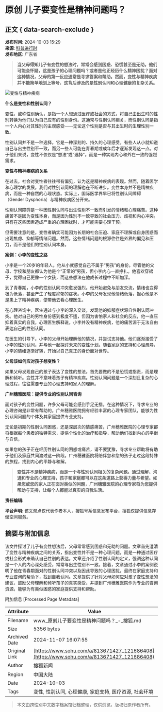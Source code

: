 # 原创 儿子要变性是精神问题吗？

## 正文 { data-search-exclude }


**发布时间**: 2024-10-03 15:29  
**来源**: [科普进行时](https://www.sohu.com/a/813671427_121686408?spm=smpc.content-abroad.content.1.17309956048996C3bsNI)  
**发布地区**: 广东省  

> **当父母得知儿子有变性的想法时，常常会感到困惑、恐慌甚至是无助。他们可能会怀疑，这是孩子的心理问题吗？或者是他正经历什么精神困扰？面对这种情况，父母的第一反应通常是寻求答案和帮助。然而，变性与精神疾病并不能简单地划上等号，这背后涉及的是性别认同和心理健康的复杂关系。**

![变性与精神疾病](https://q5.itc.cn/q_70/images01/20241003/8f50168f4d39410295df8ecfd8bcd66c.png)

**什么是变性和性别认同？**

变性，或称性别确认，是指一个人想通过医疗或社会的方式，将自己由出生时的性别转换为他们认为自己应有的性别身份。这通常与性别认同相关，而性别认同是指一个人内心对其性别的主观感受——无论这个性别是否与其出生时的生理性别一致。

性别认同并不是一种选择，它是一种深刻的、持久的心理感受。有些人从小就知道自己与出生性别不一致，而另一些人可能在青春期或成年后才逐渐发现这一点。对于他们来说，变性不仅仅是“想法”或“选择”，而是一种实现内心和外在一致的强烈需求。

**变性与精神疾病的关系**

在过去，社会对变性者往往带有偏见，认为这是精神疾病的表现。然而，随着医学和心理学的发展，我们对性别认同的理解也在不断进步。变性本身并不是精神疾病，而是一种自然的心理状态。实际上，国际医学界早已将性别认同障碍（Gender Dysphoria）与精神疾病区分开来。

性别认同障碍是一种因性别认同与出生性别不一致而引发的情绪和心理痛苦。这种痛苦不是因为变性本身，而是因为性别不一致导致的社会压力、歧视和内心冲突。只有在这些因素造成严重的心理困扰时，才可能需要心理干预。

但需要注意的是，变性者确实可能因为长期的社会压迫、家庭不理解或自身困惑而出现焦虑、抑郁等情绪问题。然而，这些情绪问题的根源往往是外界的偏见和压力，而不是他们的性别认同本身。

**案例：小李的变性之路**

小李是一个20岁的年轻人，他从小就感觉自己不属于“男孩”的身份。尽管他的父母、学校和朋友都认为他是个“正常的”男孩，但小李内心一直挣扎。他喜欢穿裙子，觉得自己更像一个女孩，而这些想法在他成长过程中不断加深。

到了青春期，小李的性别认同冲突愈发强烈。他开始避免与朋友交流，情绪也变得极为低落，甚至产生了轻度抑郁的症状。小李的父母发现他情绪低落，担心他是不是患上了精神疾病，便带他去看心理医生。

在心理咨询中，医生通过与小李的深入交谈，发现他的抑郁症状源自性别认同冲突。他对自己的男性身份感到极度不适，但因为害怕家人和社会的反应，他一直压抑着真实的自我。心理医生解释说，小李并没有精神疾病，他的痛苦源于无法自由表达自己的性别认同。

在医生的引导下，小李的父母开始理解他的情况，并尝试支持他。他们逐渐接受了小李的性别认同，并与他一起探讨未来的变性计划。随着家庭的支持和心理疏导，小李的情绪逐渐好转，开始以自己真正的身份面对世界。

**父母该如何应对孩子想变性？**

如果父母发现自己的孩子表达了变性的想法，首先要做的不是恐慌或指责，而是理解和倾听。变性并不意味着孩子有精神疾病，性别认同问题是一个深刻且复杂的心理过程，往往需要专业的心理支持和家人的理解。

**广州穗雅医院：提供专业的性别认同咨询**

面对孩子的变性问题，许多父母可能会感到手足无措。在这种情况下，寻求专业的心理咨询是非常有帮助的。广州穗雅医院拥有经验丰富的心理专家团队，能够为性别认同问题的个体及其家庭提供专业支持。

无论是初期的性别认同困惑，还是深层次的情感痛苦，广州穗雅医院的心理专家都将根据每个患者的独特需求，提供个性化的治疗和指导，帮助他们找到内心的平衡与自信。

如果您的孩子正在经历性别认同的困惑或痛苦，请不要犹豫，寻求专业帮助将有助于他们及家庭共同渡过这一阶段。广州穗雅医院将陪伴您和您的孩子走过这段特殊的旅程，找到内心的平静与和解。

> **变性并不是精神疾病，而是一个与性别认同相关的复杂问题。通过理解、沟通和专业的心理支持，孩子和家庭都可以在这条道路上获得力量与希望。如果您或您的家人正在面对类似的问题，广州穗雅医院的心理专家将为您提供帮助与支持，让每个人都能以真实的自我生活。**

**责任编辑**:

**平台声明**: 该文观点仅代表作者本人，搜狐号系信息发布平台，搜狐仅提供信息存储空间服务。

## 摘要与附加信息

<!-- tcd_abstract -->
该文件探讨了儿子有变性想法后，父母常常感到困惑和无助的问题。文章首先澄清了变性与精神疾病之间的关系，指出变性并不是一种心理问题，而是一种通过医疗或社会形式来确认自己性别的表达。文章还介绍了性别认同的定义，强调这种认同是一个人的内心深处感受，常常与出生性别不一致。接着，文章通过小李的案例说明了他在青春期面对的性别认同冲突以及因此导致的心理困扰，最终在家庭支持和专业咨询的帮助下，找到自我认同。文章提供了针对父母如何应对孩子变性想法的建议，鼓励父母理解和倾听孩子的真实感受，并提到广州穗雅医院作为专业的咨询资源，能够为有类似困惑的家庭提供支持和帮助。
<!-- tcd_abstract_end -->

附加信息 [Processed Page Metadata]

| Attribute       | Value                                  |
|-----------------|----------------------------------------|
| Filename        | www_原创儿子要变性是精神问题吗？_-_搜狐.md                             |
| Size            | 5356 bytes                           |
| Archived Date   | 2024-11-07 16:07:55                             |
| Original Link   | [https://www.sohu.com/a/813671427_121686408](https://www.sohu.com/a/813671427_121686408)                       |
| Author          | 搜狐新闻                               |
| Region          | 中国大陆                               |
| Date            | 2024-10-03                                 |
| Tags            | 变性, 性别认同, 心理健康, 家庭支持, 医疗资源, 社会环境                                 |
>
> 本文由跨性别中文数字档案馆归档整理，仅供浏览。版权归原作者所有。
>